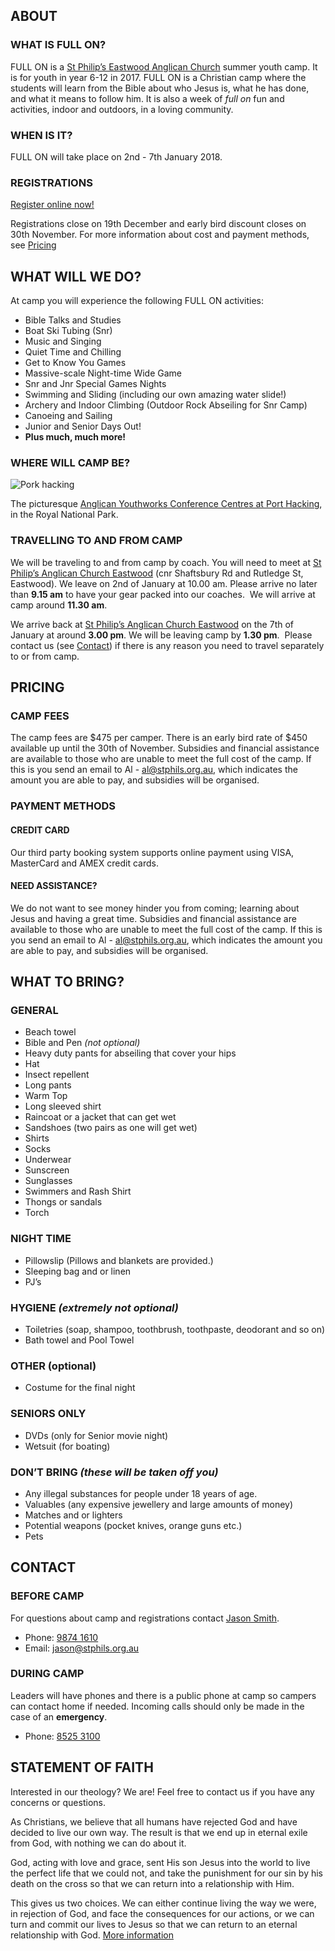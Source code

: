 ## ABOUT

### WHAT IS FULL ON?

FULL ON is a [St Philip’s Eastwood Anglican Church](http://en.stphils.org.au/) summer youth camp.
It is for youth in year 6-12 in 2017. FULL ON is a Christian camp where the students will learn from the Bible about who
Jesus is, what he has done, and what it means to follow him. It is also a week of *full on* fun and activities, indoor and
outdoors, in a loving community.

### WHEN IS IT?

FULL ON will take place on 2nd - 7th January 2018.

### REGISTRATIONS

[Register online now!](https://stphilseastwood.elvanto.com.au/form/ed421c86-9e0e-4ef5-b963-395f74507271)

Registrations close on 19th December and early bird discount closes on 30th November. For more information about cost and payment methods, see [Pricing](/#pricing)

## WHAT WILL WE DO?

At camp you will experience the following FULL ON activities:

- Bible Talks and Studies
- Boat Ski Tubing (Snr)
- Music and Singing
- Quiet Time and Chilling
- Get to Know You Games
- Massive-scale Night-time Wide Game
- Snr and Jnr Special Games Nights
- Swimming and Sliding (including our own amazing water slide!)
- Archery and Indoor Climbing (Outdoor Rock Abseiling for Snr Camp)
- Canoeing and Sailing
- Junior and Senior Days Out!
- **Plus much, much more!**

### WHERE WILL CAMP BE?

![Pork hacking](https://static1.squarespace.com/static/56e6167262cd94987f77cdb2/57215b5d2eeb81e76d84e40d/5770b2563e00bed84f10b382/1467003494593/_CAL3925.jpg?format=600w)

The picturesque [Anglican Youthworks Conference Centres at Port Hacking](http://www.youthworkscentres.net/port-hacking), in the Royal National Park.

### TRAVELLING TO AND FROM CAMP

We will be traveling to and from camp by coach. You will need to meet at [St Philip’s Anglican Church Eastwood](http://en.stphils.org.au/) (cnr Shaftsbury Rd and Rutledge St, Eastwood). We leave on 2nd of January at 10.00 am. Please arrive no later than **9.15 am** to have your gear packed into our coaches.  We will arrive at camp around **11.30 am**.

We arrive back at [St Philip’s Anglican Church Eastwood](http://en.stphils.org.au/) on the 7th of January at around **3.00 pm**. We will be leaving camp by **1.30 pm**.  Please contact us (see [Contact](/#contact)) if there is any reason you need to travel separately to or from camp.

## PRICING

### CAMP FEES

The camp fees are $475 per camper. There is an early bird rate of $450 available up until the 30th of November. Subsidies and financial assistance are available to those who are unable to meet the full cost of the camp. If this is you send an email to Al - al@stphils.org.au, which indicates the amount you are able to pay, and subsidies will be organised.

### PAYMENT METHODS

#### CREDIT CARD

Our third party booking system supports online payment using VISA, MasterCard and AMEX credit cards.

#### NEED ASSISTANCE?

We do not want to see money hinder you from coming; learning about Jesus and having a great time. Subsidies and financial assistance are available to those who are unable to meet the full cost of the camp. If this is you send an email to Al - al@stphils.org.au, which indicates the amount you are able to pay, and subsidies will be organised.

## WHAT TO BRING?

### GENERAL

- Beach towel
- Bible and Pen *(not optional)*
- Heavy duty pants for abseiling that cover your hips
- Hat
- Insect repellent
- Long pants
- Warm Top
- Long sleeved shirt
- Raincoat or a jacket that can get wet
- Sandshoes (two pairs as one will get wet)
- Shirts
- Socks
- Underwear
- Sunscreen
- Sunglasses 
- Swimmers and Rash Shirt
- Thongs or sandals
- Torch

### NIGHT TIME

- Pillowslip (Pillows and blankets are provided.)
- Sleeping bag and or linen
- PJ’s

### HYGIENE *(extremely not optional)*

- Toiletries (soap, shampoo, toothbrush, toothpaste, deodorant and so on)
- Bath towel and Pool Towel

### OTHER (optional)

- Costume for the final night

### SENIORS ONLY

- DVDs (only for Senior movie night)
- Wetsuit (for boating)

### DON’T BRING *(these will be taken off you)*

- Any illegal substances for people under 18 years of age.
- Valuables (any expensive jewellery and large amounts of money)
- Matches and or lighters
- Potential weapons (pocket knives, orange guns etc.)
- Pets

## CONTACT

### BEFORE CAMP

For questions about camp and registrations contact [Jason Smith](http://en.stphils.org.au/about-us/staff-profiles/).

- Phone: [9874 1610](tel:98741610)
- Email: [jason@stphils.org.au](mailto:jason@stphils.org.au)

### DURING CAMP

Leaders will have phones and there is a public phone at camp so campers can contact home if needed. Incoming calls should only be made in the case of an **emergency**.

- Phone: [8525 3100](tel:85253100)

## STATEMENT OF FAITH

Interested in our theology? We are! Feel free to contact us if you have any concerns or questions.

As Christians, we believe that all humans have rejected God and have decided to live our own way. The result is that we end up in eternal exile from God, with nothing we can do about it.

God, acting with love and grace, sent His son Jesus into the world to live the perfect life that we could not, and take the punishment for our sin by his death on the cross so that we can return into a relationship with Him.

This gives us two choices. We can either continue living the way we were, in rejection of God, and face the consequences for our actions, or we can turn and commit our lives to Jesus so that we can return to an eternal relationship with God. [More information](http://www.matthiasmedia.com.au/2wtl/2wtlonline.html)
